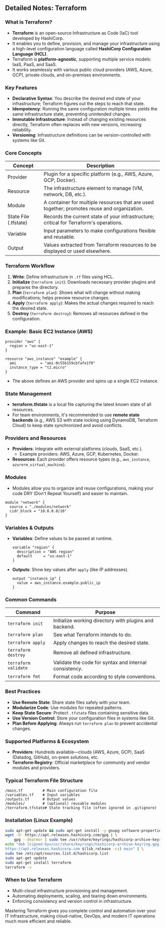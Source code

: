 ## Detailed Notes: Terraform

### What is Terraform?

- **Terraform** is an open-source Infrastructure as Code (IaC) tool developed by HashiCorp.
- It enables you to define, provision, and manage your infrastructure using a high-level configuration language called **HashiCorp Configuration Language (HCL)**.
- Terraform is **platform-agnostic**, supporting multiple service models: IaaS, PaaS, and SaaS.
- It works seamlessly with various public cloud providers (AWS, Azure, GCP), private clouds, and on-premises environments.

### Key Features

- **Declarative Syntax**: You describe the desired end state of your infrastructure; Terraform figures out the steps to reach that state.
- **Idempotency**: Running the same configuration multiple times yields the same infrastructure state, preventing unintended changes.
- **Immutable Infrastructure**: Instead of changing existing resources directly, Terraform often replaces with new versions, increasing reliability.
- **Versioning**: Infrastructure definitions can be version-controlled with systems like Git.

### Core Concepts

| Concept          | Description                                                                                   |
|------------------|----------------------------------------------------------------------------------------------|
| Provider         | Plugin for a specific platform (e.g., AWS, Azure, GCP, Docker).                              |
| Resource         | The infrastructure element to manage (VM, network, DB, etc.).                                |
| Module           | A container for multiple resources that are used together; promotes reuse and organization.   |
| State File (.tfstate) | Records the current state of your infrastructure; critical for Terraform's operations.   |
| Variable         | Input parameters to make configurations flexible and reusable.                                |
| Output           | Values extracted from Terraform resources to be displayed or used elsewhere.                  |

### Terraform Workflow

1. **Write**: Define infrastructure in `.tf` files using HCL.
2. **Initialize** (`terraform init`): Downloads necessary provider plugins and prepares the directory.
3. **Plan** (`terraform plan`): Shows what will change without making modifications; helps preview resource changes.
4. **Apply** (`terraform apply`): Makes the actual changes required to reach the desired state.
5. **Destroy** (`terraform destroy`): Removes all resources defined in the configuration.

### Example: Basic EC2 Instance (AWS)

```hcl
provider "aws" {
  region = "us-east-1"
}

resource "aws_instance" "example" {
  ami           = "ami-0c55b159cbfafe1f0"
  instance_type = "t2.micro"
}
```

- The above defines an AWS provider and spins up a single EC2 instance.

### State Management

- **terraform.tfstate** is a local file capturing the latest known state of all resources.
- For team environments, it's recommended to use **remote state backends** (e.g., AWS S3 with state locking using DynamoDB, Terraform Cloud) to keep state synchronized and avoid conflicts.

### Providers and Resources

- **Providers**: Integrate with external platforms (clouds, SaaS, etc.).
  - Example providers: AWS, Azure, GCP, Kubernetes, Docker.
- **Resources**: Each provider offers resource types (e.g., `aws_instance`, `azurerm_virtual_machine`).

### Modules

- Modules allow you to organize and reuse configurations, making your code DRY (Don't Repeat Yourself) and easier to maintain.

```hcl
module "network" {
  source = "./modules/network"
  cidr_block = "10.0.0.0/16"
}
```

### Variables & Outputs

- **Variables**: Define values to be passed at runtime.
  ```hcl
  variable "region" {
    description = "AWS region"
    default     = "us-east-1"
  }
  ```
- **Outputs**: Show key values after `apply` (like IP addresses).
  ```hcl
  output "instance_ip" {
    value = aws_instance.example.public_ip
  }
  ```

### Common Commands

| Command                  | Purpose                                                                      |
|--------------------------|------------------------------------------------------------------------------|
| `terraform init`         | Initialize working directory with plugins and backend.                       |
| `terraform plan`         | See what Terraform intends to do.                                            |
| `terraform apply`        | Apply changes to reach the desired state.                                    |
| `terraform destroy`      | Remove all defined infrastructure.                                           |
| `terraform validate`     | Validate the code for syntax and internal consistency.                       |
| `terraform fmt`          | Format code according to style conventions.                                  |

### Best Practices

- **Use Remote State**: Share state files safely with your team.
- **Modularize Code**: Use modules for repeated patterns.
- **Keep State Secure**: Protect `.tfstate` files containing sensitive data.
- **Use Version Control**: Store your configuration files in systems like Git.
- **Plan Before Applying**: Always run `terraform plan` to prevent accidental changes.

### Supported Platforms & Ecosystem

- **Providers**: Hundreds available—clouds (AWS, Azure, GCP), SaaS (Datadog, GitHub), on-prem solutions, etc.
- **Terraform Registry**: Official marketplace for community and vendor modules and providers.

### Typical Terraform File Structure

```
/main.tf         # Main configuration file
/variables.tf    # Input variables
/outputs.tf      # Output values
/modules/        # (optional) reusable modules
/terraform.tfstate# State tracking file (often ignored in .gitignore)
```

### Installation (Linux Example)

```bash
sudo apt-get update && sudo apt-get install -y gnupg software-properties-common
wget -O- https://apt.releases.hashicorp.com/gpg | \
    gpg --dearmor | sudo tee /usr/share/keyrings/hashicorp-archive-keyring.gpg > /dev/null
echo "deb [signed-by=/usr/share/keyrings/hashicorp-archive-keyring.gpg] \
https://apt.releases.hashicorp.com $(lsb_release -cs) main" | \
sudo tee /etc/apt/sources.list.d/hashicorp.list
sudo apt-get update
sudo apt-get install terraform
terraform -v
```

### When to Use Terraform

- Multi-cloud infrastructure provisioning and management.
- Automating deployments, scaling, and tearing down environments.
- Enforcing consistency and version control in infrastructure.

Mastering Terraform gives you complete control and automation over your IT infrastructure, making cloud-native, DevOps, and modern IT operations much more efficient and reliable.
